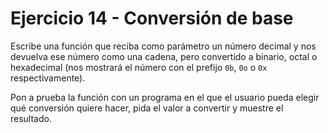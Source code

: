 # Ejercicio 14 - Conversión de base

Escribe una función que reciba como parámetro un número decimal y nos devuelva ese número como una cadena, pero convertido a binario, octal o hexadecimal (nos mostrará el número con el prefijo `0b`, `0o` o `0x` respectivamente).

Pon a prueba la función con un programa en el que el usuario pueda elegir qué conversión quiere hacer, pida el valor a convertir y muestre el resultado.
